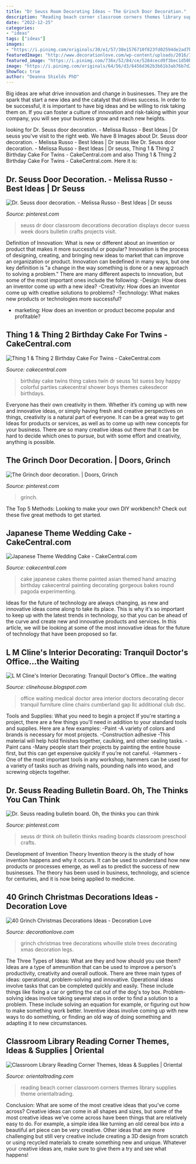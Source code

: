 ```yaml
---
title: "Dr Seuss Room Decorating Ideas ~ The Grinch Door Decoration."
description: "Reading beach corner classroom corners themes library supplies theme orientaltrading"
date: "2022-12-25"
categories:
- "ideas"
tags: ["ideas"]
images:
- "https://i.pinimg.com/originals/30/e1/57/30e1576710f823fd02594de2ad7b539c.jpg"
featuredImage: "http://www.decorationlove.com/wp-content/uploads/2016/10/Grinch-Christmas-Tree-Fine-Design-1.jpg"
featured_image: "https://i.pinimg.com/736x/52/84/ce/5284cecd9f3bec1d50b9208ecb1d4838.jpg"
image: "https://i.pinimg.com/originals/64/56/d3/6456d362b3b61b3ab76b7d2c3b9a0ca6.jpg"
ShowToc: true
author: "Deanna Shields PhD"
---
```



Big ideas are what drive innovation and change in businesses. They are the spark that start a new idea and the catalyst that drives success. In order to be successful, it is important to have big ideas and be willing to risk taking them on. If you can foster a culture of innovation and risk-taking within your company, you will see your business grow and reach new heights.

	

		
looking for Dr. Seuss door decoration. - Melissa Russo - Best Ideas | Dr seuss you've visit to the right web. We have 8 Images about Dr. Seuss door decoration. - Melissa Russo - Best Ideas | Dr seuss like Dr. Seuss door decoration. - Melissa Russo - Best Ideas | Dr seuss, Thing 1 &amp; Thing 2 Birthday Cake For Twins - CakeCentral.com and also Thing 1 &amp; Thing 2 Birthday Cake For Twins - CakeCentral.com. Here it is:
		
    
## Dr. Seuss Door Decoration. - Melissa Russo - Best Ideas | Dr Seuss

<img loading=lazy src="https://i.pinimg.com/736x/52/84/ce/5284cecd9f3bec1d50b9208ecb1d4838.jpg" onerror="this.onerror=null;this.src='https://tse2.mm.bing.net/th?id=OIP.ajxMMmyDfiyVZT3fIUgKqwHaNK&amp;pid=15.1';" alt="Dr. Seuss door decoration. - Melissa Russo - Best Ideas | Dr seuss">

_Source: pinterest.com_

>seuss dr door classroom decorations decoration displays decor suess week doors bulletin crafts projects visit. 

	

Definition of Innovation: What is new or different about an invention or product that makes it more successful or popular?
Innovation is the process of designing, creating, and bringing new ideas to market that can improve an organization or product. Innovation can bedefined in many ways, but one key definition is "a change in the way something is done or a new approach to solving a problem." 
There are many different aspects to innovation, but some of the most important ones include the following: 
-Design: How does an inventor come up with a new idea? 
-Creativity: How does an inventor come up with creative solutions to problems? 
-Technology: What makes new products or technologies more successful? 
- marketing: How does an invention or product become popular and profitable?

    
## Thing 1 &amp; Thing 2 Birthday Cake For Twins - CakeCentral.com

<img loading=lazy src="https://cdn001.cakecentral.com/gallery/2015/03/900_869020R30K_thing-1-amp-thing-2-birthday-cake-for-twins.jpg" onerror="this.onerror=null;this.src='https://tse3.mm.bing.net/th?id=OIP.tCdmHFf520Nnoj3vlEasvwHaMI&amp;pid=15.1';" alt="Thing 1 &amp; Thing 2 Birthday Cake For Twins - CakeCentral.com">

_Source: cakecentral.com_

>birthday cake twins thing cakes twin dr seuss 1st suess boy happy colorful parties cakecentral shower boys themes cakesdecor birthdays. 

	

Everyone has their own creativity in them. Whether it’s coming up with new and innovative ideas, or simply having fresh and creative perspectives on things, creativity is a natural part of everyone. It can be a great way to get Ideas for products or services, as well as to come up with new concepts for your business. There are so many creative ideas out there that it can be hard to decide which ones to pursue, but with some effort and creativity, anything is possible.

    
## The Grinch Door Decoration. | Doors, Grinch

<img loading=lazy src="https://i.pinimg.com/originals/30/e1/57/30e1576710f823fd02594de2ad7b539c.jpg" onerror="this.onerror=null;this.src='https://tse1.mm.bing.net/th?id=OIP.4zLDBaO-mhnhCn_wWQGkIwHaNK&amp;pid=15.1';" alt="The Grinch door decoration. | Doors, Grinch">

_Source: pinterest.com_

>grinch. 

	

The Top 5 Methods:
Looking to make your own DIY workbench? Check out these five great methods to get started.

    
## Japanese Theme Wedding Cake - CakeCentral.com

<img loading=lazy src="https://cdn001.cakecentral.com/gallery/2015/03/900_863930v3Ta_japanese-theme-wedding-cake.jpg" onerror="this.onerror=null;this.src='https://tse4.mm.bing.net/th?id=OIP.3WKmlt0ZKWTkzY1dKpnpZQHaKt&amp;pid=15.1';" alt="Japanese Theme Wedding Cake - CakeCentral.com">

_Source: cakecentral.com_

>cake japanese cakes theme painted asian themed hand amazing birthday cakecentral painting decorating gorgeous bakes round pagoda experimenting. 

	

Ideas for the future of technology are always changing, as new and innovative ideas come along to take its place. This is why it's so important to keep up with the latest trends in technology, so that you can be ahead of the curve and create new and innovative products and services. In this article, we will be looking at some of the most innovative ideas for the future of technology that have been proposed so far.

    
## L M Cline&#039;s Interior Decorating: Tranquil Doctor&#039;s Office...the Waiting

<img loading=lazy src="https://3.bp.blogspot.com/-4mPDYfQYxQ4/UEQdZo0cFUI/AAAAAAAAAoQ/8Pnea6VMchA/s1600/DSC_0474.JPG" onerror="this.onerror=null;this.src='https://tse2.mm.bing.net/th?id=OIP.A0Qbm00fHBj0tDrmb8ODqwHaE7&amp;pid=15.1';" alt="L M Cline&#039;s Interior Decorating: Tranquil Doctor&#039;s Office...the waiting">

_Source: clinehouse.blogspot.com_

>office waiting medical doctor area interior doctors decorating decor tranquil furniture cline chairs cumberland gap llc additional club dsc. 

	

Tools and Supplies: What you need to begin a project
If you're starting a project, there are a few things you'll need in addition to your standard tools and supplies. Here are a few examples: 
-Paint -A variety of colors and brands is necessary for most projects. 
-Construction adhesive -This material will help hold finishes together, caulking, and other sealing tasks. 
-Paint cans -Many people start their projects by painting the entire house first, but this can get expensive quickly if you're not careful. 
-Hammers -One of the most important tools in any workshop, hammers can be used for a variety of tasks such as driving nails, pounding nails into wood, and screwing objects together.

    
## Dr. Seuss Reading Bulletin Board. Oh, The Thinks You Can Think

<img loading=lazy src="https://i.pinimg.com/originals/64/56/d3/6456d362b3b61b3ab76b7d2c3b9a0ca6.jpg" onerror="this.onerror=null;this.src='https://tse4.mm.bing.net/th?id=OIP.b0xiFbWAXZ_snDAcAUxXtQHaJ4&amp;pid=15.1';" alt="Dr. Seuss reading bulletin board. Oh, the thinks you can think">

_Source: pinterest.com_

>seuss dr think oh bulletin thinks reading boards classroom preschool crafts. 

	

Development of Invention Theory
Invention theory is the study of how invention happens and why it occurs. It can be used to understand how new products or processes emerge, as well as to predict the success of new businesses. The theory has been used in business, technology, and science for centuries, and it is now being applied to medicine.

    
## 40 Grinch Christmas Decorations Ideas - Decoration Love

<img loading=lazy src="http://www.decorationlove.com/wp-content/uploads/2016/10/Grinch-Christmas-Tree-Fine-Design-1.jpg" onerror="this.onerror=null;this.src='https://tse2.mm.bing.net/th?id=OIP.YWfL51GmWL4aTtJq7dB_HQHaJ6&amp;pid=15.1';" alt="40 Grinch Christmas Decorations Ideas - Decoration Love">

_Source: decorationlove.com_

>grinch christmas tree decorations whoville stole trees decorating xmas decoration legs. 

	

The Three Types of Ideas: What are they and how should you use them?
Ideas are a type of ammunition that can be used to improve a person's productivity, creativity and overall outlook. There are three main types of ideas: operational, problem-solving and innovative.
Operational ideas involve tasks that can be completed quickly and easily. These include things like fixing a car or getting the cat out of the dog's toy box. Problem-solving ideas involve taking several steps in order to find a solution to a problem. These include solving an equation for example, or figuring out how to make something work better. Inventive ideas involve coming up with new ways to do something, or finding an old way of doing something and adapting it to new circumstances.

    
## Classroom Library Reading Corner Themes, Ideas &amp; Supplies | Oriental

<img loading=lazy src="http://s7.orientaltrading.com/is/image/OrientalTrading/readingcorners-beach-060517?$halloween_380$&amp;$NOWA$" onerror="this.onerror=null;this.src='https://tse1.mm.bing.net/th?id=OIP.5-6zUR7KgdjMrSvvUDEKyAAAAA&amp;pid=15.1';" alt="Classroom Library Reading Corner Themes, Ideas &amp; Supplies | Oriental">

_Source: orientaltrading.com_

>reading beach corner classroom corners themes library supplies theme orientaltrading. 

	

Conclusion: What are some of the most creative ideas that you've come across?
Creative ideas can come in all shapes and sizes, but some of the most creative ideas we've come across have been things that are relatively easy to do. For example, a simple idea like turning an old cereal box into a beautiful art piece can be very creative. Other ideas that are more challenging but still very creative include creating a 3D design from scratch or using recycled materials to create something new and unique. Whatever your creative ideas are, make sure to give them a try and see what happens!

